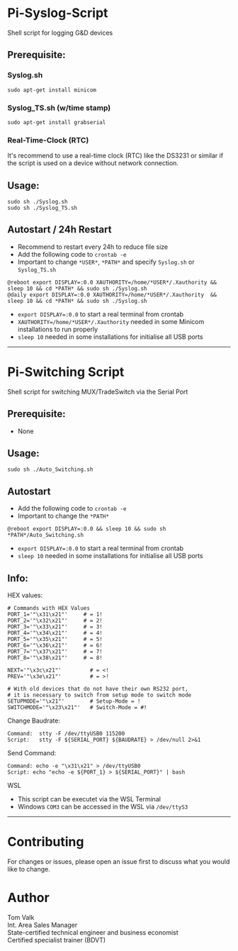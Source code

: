 # Pi-Syslog-Script
Shell script for logging G&D devices

## Prerequisite:
### Syslog.sh
```
sudo apt-get install minicom
```
### Syslog_TS.sh (w/time stamp)
```
sudo apt-get install grabserial
```
### Real-Time-Clock (RTC)
It's recommend to use a real-time clock (RTC) like the DS3231 or similar if the script is used on a device without network connection.


## Usage:
```
sudo sh ./Syslog.sh 
sudo sh ./Syslog_TS.sh 
```

## Autostart / 24h Restart
- Recommend to restart every 24h to reduce file size
- Add the following code to ``crontab -e``
- Important to change ``*USER*``, ``*PATH*`` and specify ``Syslog.sh`` or ``Syslog_TS.sh``
```
@reboot export DISPLAY=:0.0 XAUTHORITY=/home/*USER*/.Xauthority && sleep 10 && cd *PATH* && sudo sh ./Syslog.sh
@daily export DISPLAY=:0.0 XAUTHORITY=/home/*USER*/.Xauthority  && sleep 10 && cd *PATH* && sudo sh ./Syslog.sh
```

- ``export DISPLAY=:0.0`` to start a real terminal from crontab 
- ``XAUTHORITY=/home/*USER*/.Xauthority`` needed in some Minicom installations to run properly 
- ``sleep 10`` needed in some installations for initialise all USB ports 

-----------------------------------------------------------



# Pi-Switching Script
Shell script for switching MUX/TradeSwitch via the Serial Port

## Prerequisite:
- None

## Usage:
```
sudo sh ./Auto_Switching.sh
```

## Autostart
- Add the following code to ``crontab -e``
- Important to change the ``*PATH*``
```
@reboot export DISPLAY=:0.0 && sleep 10 && sudo sh *PATH*/Auto_Switching.sh
```
- ``export DISPLAY=:0.0`` to start a real terminal from crontab 
- ``sleep 10`` needed in some installations for initialise all USB ports 

## Info:
HEX values:
```
# Commands with HEX Values
PORT_1='"\x31\x21"'     # = 1!
PORT_2='"\x32\x21"'     # = 2!
PORT_3='"\x33\x21"'     # = 3!
PORT_4='"\x34\x21"'     # = 4!
PORT_5='"\x35\x21"'     # = 5!
PORT_6='"\x36\x21"'     # = 6!
PORT_7='"\x37\x21"'     # = 7!
PORT_8='"\x38\x21"'     # = 8!

NEXT='"\x3c\x21"'         # = <!
PREV='"\x3e\x21"'         # = >!

# With old devices that do not have their own RS232 port,
# it is necessary to switch from setup mode to switch mode
SETUPMODE='"\x21"'        # Setup-Mode = !
SWITCHMODE='"\x23\x21"'   # Switch-Mode = #!
```

Change Baudrate:
```
Command:  stty -F /dev/ttyUSB0 115200
Script:   stty -F ${SERIAL_PORT} ${BAUDRATE} > /dev/null 2>&1
```

Send Command:
```
Command: echo -e "\x31\x21" > /dev/ttyUSB0
Script: echo "echo -e ${PORT_1} > ${SERIAL_PORT}" | bash
```

WSL
- This script can be executet via the WSL Terminal
- Windows ```COM3``` can be accessed in the WSL via ```/dev/ttyS3```
-----------------------------------------------------------

# Contributing
For changes or issues, please open an issue first to discuss what you would like to change. <br/>


# Author
Tom Valk   <br/>
Int. Area Sales Manager  <br/>
State-certified technical engineer and business economist <br/>
Certified specialist trainer (BDVT)
